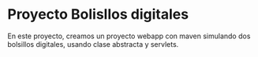 # Proyecto Bolisllos digitales
En este proyecto, creamos un proyecto webapp con maven simulando dos bolsillos digitales, usando clase abstracta y servlets.
